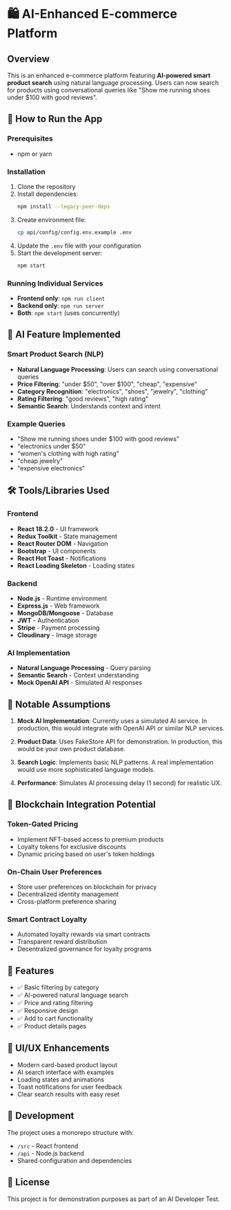 # 🛍️ AI-Enhanced E-commerce Platform

## Overview

This is an enhanced e-commerce platform featuring **AI-powered smart product search** using natural language processing. Users can now search for products using conversational queries like "Show me running shoes under $100 with good reviews".

## 🚀 How to Run the App

### Prerequisites

- npm or yarn

### Installation

1. Clone the repository
2. Install dependencies:
   ```bash
   npm install --legacy-peer-deps
   ```
3. Create environment file:
   ```bash
   cp api/config/config.env.example .env
   ```
4. Update the `.env` file with your configuration
5. Start the development server:
   ```bash
   npm start
   ```

### Running Individual Services

- **Frontend only**: `npm run client`
- **Backend only**: `npm run server`
- **Both**: `npm start` (uses concurrently)

## 🤖 AI Feature Implemented

### Smart Product Search (NLP)

- **Natural Language Processing**: Users can search using conversational queries
- **Price Filtering**: "under $50", "over $100", "cheap", "expensive"
- **Category Recognition**: "electronics", "shoes", "jewelry", "clothing"
- **Rating Filtering**: "good reviews", "high rating"
- **Semantic Search**: Understands context and intent

### Example Queries

- "Show me running shoes under $100 with good reviews"
- "electronics under $50"
- "women's clothing with high rating"
- "cheap jewelry"
- "expensive electronics"

## 🛠️ Tools/Libraries Used

### Frontend

- **React 18.2.0** - UI framework
- **Redux Toolkit** - State management
- **React Router DOM** - Navigation
- **Bootstrap** - UI components
- **React Hot Toast** - Notifications
- **React Loading Skeleton** - Loading states

### Backend

- **Node.js** - Runtime environment
- **Express.js** - Web framework
- **MongoDB/Mongoose** - Database
- **JWT** - Authentication
- **Stripe** - Payment processing
- **Cloudinary** - Image storage

### AI Implementation

- **Natural Language Processing** - Query parsing
- **Semantic Search** - Context understanding
- **Mock OpenAI API** - Simulated AI responses

## 🎯 Notable Assumptions

1. **Mock AI Implementation**: Currently uses a simulated AI service. In production, this would integrate with OpenAI API or similar NLP services.

2. **Product Data**: Uses FakeStore API for demonstration. In production, this would be your own product database.

3. **Search Logic**: Implements basic NLP patterns. A real implementation would use more sophisticated language models.

4. **Performance**: Simulates AI processing delay (1 second) for realistic UX.

## 🔮 Blockchain Integration Potential

### Token-Gated Pricing

- Implement NFT-based access to premium products
- Loyalty tokens for exclusive discounts
- Dynamic pricing based on user's token holdings

### On-Chain User Preferences

- Store user preferences on blockchain for privacy
- Decentralized identity management
- Cross-platform preference sharing

### Smart Contract Loyalty

- Automated loyalty rewards via smart contracts
- Transparent reward distribution
- Decentralized governance for loyalty programs

## 📱 Features

- ✅ Basic filtering by category
- ✅ AI-powered natural language search
- ✅ Price and rating filtering
- ✅ Responsive design
- ✅ Add to cart functionality
- ✅ Product details pages

## 🎨 UI/UX Enhancements

- Modern card-based product layout
- AI search interface with examples
- Loading states and animations
- Toast notifications for user feedback
- Clear search results with easy reset

## 🔧 Development

The project uses a monorepo structure with:

- `/src` - React frontend
- `/api` - Node.js backend
- Shared configuration and dependencies

## 📝 License

This project is for demonstration purposes as part of an AI Developer Test.
